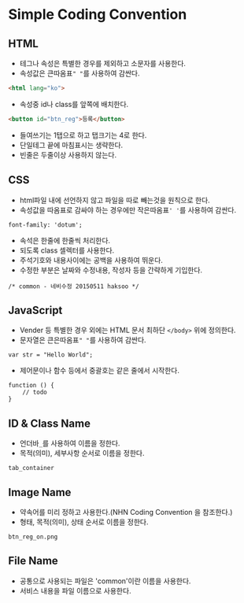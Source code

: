 Simple Coding Convention
===

HTML
---
- 테그나 속성은 특별한 경우를 제외하고 소문자를 사용한다.
- 속성값은 큰따옴표`" "`를 사용하여 감싼다.
```html
<html lang="ko">
```
- 속성중 id나 class를 앞쪽에 배치한다.
```html
<button id="btn_reg">등록</button>
```
- 들여쓰기는 1탭으로 하고 탭크기는 4로 한다.
- 단일테그 끝에 마침표시는 생략한다.
- 빈줄은 두줄이상 사용하지 않는다.

CSS
---
- html파일 내에 선언하지 않고 파일을 따로 빼는것을 원칙으로 한다.
- 속성값을 따옴표로 감싸야 하는 경우에만 작은따옴표`' '`를 사용하여 감싼다.
```
font-family: 'dotum';
```
- 속석은 한줄에 한줄씩 처리한다.
- 되도록 class 셀렉터를 사용한다.
- 주석기호와 내용사이에는 공백을 사용하여 뛰운다.
- 수정한 부분은 날짜와 수정내용, 작성자 등을 간략하게 기입한다.
```
/* common - 네비수정 20150511 haksoo */
```

JavaScript
---
- Vender 등 특별한 경우 외에는 HTML 문서 최하단 `</body>` 위에 정의한다.
- 문자열은 큰은따옴표`" "`를 사용하여 감싼다.
```
var str = "Hello World";
```
- 제어문이나 함수 등에서 중괄호는 같은 줄에서 시작한다.
```
function () {
	// todo
}
```

ID & Class Name
---
- 언더바`_`를 사용하여 이름을 정한다.
- 목적(의미), 세부사항 순서로 이름을 정한다.
```
tab_container
```

Image Name
---
- 약속어를 미리 정하고 사용한다.(NHN Coding Convention 을 참조한다.)
- 형태, 목적(의미), 상태 순서로 이름을 정한다.
```
btn_reg_on.png
```

File Name
---
- 공통으로 사용되는 파일은 'common'이란 이름을 사용한다.
- 서비스 내용을 파일 이름으로 사용한다.